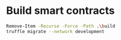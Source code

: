 # Build smart contracts

```bash
Remove-Item -Recurse -Force -Path .\build
truffle migrate --network development
```
